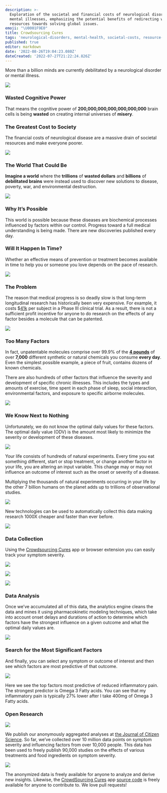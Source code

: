 ```yaml
---
description: >-
  Exploration of the societal and financial costs of neurological disorders and
  mental illnesses, emphasizing the potential benefits of redirecting wasted
  resources towards solving global issues.
emoji: "\U0001F9E0"
title: Crowdsourcing Cures
tags: 'neurological-disorders, mental-health, societal-costs, resource-allocation'
published: true
editor: markdown
date: '2022-08-26T19:04:23.080Z'
dateCreated: '2022-07-27T21:22:24.826Z'
---
```


More than a billion minds are currently debilitated by a neurological disorder or mental illness.

![](https://crowdsourcingcures.org/wp-content/uploads/2020/09/brain-diseases-1.png)

### Wasted Cognitive Power

That means the cognitive power of **200,000,000,000,000,000,000** brain cells is being **wasted** on creating internal universes of **misery**.

### The Greatest Cost to Society

The financial costs of neurological disease are a massive drain of societal resources and make everyone poorer.

![](https://crowdsourcingcures.org/wp-content/uploads/2020/09/costs-of-mental-illness-edited-1.png)

### **The World That Could Be**

**Imagine a world** where the **trillions** of **wasted dollars** and **billions** of **debilitated brains** were instead used to discover new solutions to disease, poverty, war, and environmental destruction.

![](https://crowdsourcingcures.org/wp-content/uploads/2020/09/the-world-that-could-be-better-world-through-data-e1601509613410-1024x598.jpg)

### Why It’s Possible

This world is possible because these diseases are biochemical processes influenced by factors within our control. Progress toward a full medical understanding is being made. There are new discoveries published every day.

### Will It Happen In Time?

Whether an effective means of prevention or treatment becomes available in time to help you or someone you love depends on the pace of research.

![](https://crowdsourcingcures.org/wp-content/uploads/2020/10/slow-research-transparent-2-1024x869.png)

### The Problem

The reason that medical progress is so deadly slow is that long-term longitudinal research has historically been very expensive. For example, it costs $[41k](https://www.clinicalleader.com/doc/getting-a-handle-on-clinical-trial-costs-0001) per subject in a Phase III clinical trial. As a result, there is not a sufficient profit incentive for anyone to do research on the effects of any factor besides a molecule that can be patented.

![](https://crowdsourcingcures.org/wp-content/uploads/2020/10/why-research-is-failing.png)

### Too Many Factors

In fact, unpatentable molecules comprise over 99.9% of the [**4 pounds**](https://www.dailymail.co.uk/health/article-8757191/Are-additives-food-making-ill.html) of over **7,000** different synthetic or natural chemicals you consume **every day**. Even the simplest possible example, a piece of fruit, contains dozens of known chemicals.

There are also hundreds of other factors that influence the severity and development of specific chronic illnesses. This includes the types and amounts of exercise, time spent in each phase of sleep, social interaction, environmental factors, and exposure to specific airborne molecules.

![](https://crowdsourcingcures.org/wp-content/uploads/2020/10/factors-1024x402.png)

### We Know Next to Nothing

Unfortunately, we do not know the optimal daily values for these factors. The optimal daily value (ODV) is the amount most likely to minimize the severity or development of these diseases.

![](https://crowdsourcingcures.org/wp-content/uploads/2020/10/what-we-do-not-know.png)

Your life consists of hundreds of natural experiments. Every time you eat something different, start or stop treatment, or change another factor in your life, you are altering an input variable. This change may or may not influence an outcome of interest such as the onset or severity of a disease.

Multiplying the thousands of natural experiments occurring in your life by the other 7 billion humans on the planet adds up to trillions of observational studies.

![](https://crowdsourcingcures.org/wp-content/uploads/2020/10/world-self-tracking-1024x451.png)

New technologies can be used to automatically collect this data making research 1000X cheaper and faster than ever before.

![](https://crowdsourcingcures.org/wp-content/uploads/2020/10/self-tracking-1024x395.png)

### Data Collection

Using the [Crowdsourcing Cures](https://app.crowdsourcingcures.org/#/app/intro) app or browser extension you can easily track your symptom severity.

![](https://crowdsourcingcures.org/wp-content/uploads/2020/10/import-data-1024x535.png)

![](https://crowdsourcingcures.org/wp-content/uploads/2020/10/track-factors-1024x536.png)

![](https://crowdsourcingcures.org/wp-content/uploads/2020/10/track-symptoms-2-1024x534.png)

### Data Analysis

Once we’ve accumulated all of this data, the analytics engine cleans the data and mines it using pharmacokinetic modeling techniques, which take into account onset delays and durations of action to determine which factors have the strongest influence on a given outcome and what the optimal daily values are.

![](https://crowdsourcingcures.org/wp-content/uploads/2020/10/machine-learning-1024x408.png)

### Search for the Most Significant Factors

And finally, you can select any symptom or outcome of interest and then see which factors are most predictive of that outcome.

![](https://crowdsourcingcures.org/wp-content/uploads/2020/10/top-predictors.png)

Here we see the top factors most predictive of reduced inflammatory pain. The strongest predictor is Omega 3 Fatty acids. You can see that my inflammatory pain is typically 27% lower after I take 400mg of Omega 3 Fatty acids.

### Open Research

![](https://crowdsourcingcures.org/wp-content/uploads/2020/10/journal-of-citizen-science.png)

We publish our anonymously aggregated analyses at [the Journal of Citizen Science](https://studies.quantimo.do/). So far, we’ve collected over 10 million data points on symptom severity and influencing factors from over 10,000 people. This data has been used to freely publish 90,000 studies on the effects of various treatments and food ingredients on symptom severity.

![](https://crowdsourcingcures.org/wp-content/uploads/2020/10/open-source-720x360-1.jpg)

The anonymized data is freely available for anyone to analyze and derive new insights. Likewise, the [CrowdSourcing Cures](https://app.crowdsourcingcures.org/#/app/intro) app [source code](https://github.com/QuantiModo/quantimodo-android-chrome-ios-web-app) is freely available for anyone to contribute to. We love pull requests!
